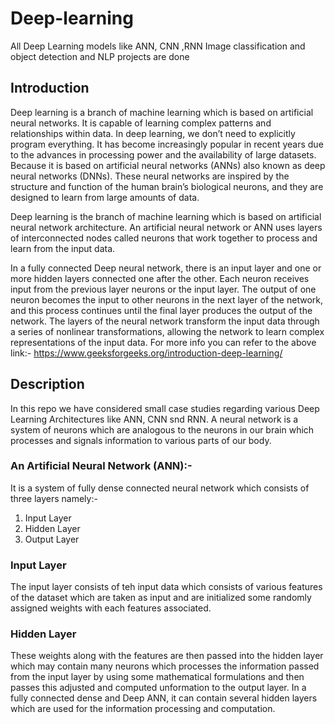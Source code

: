 # Deep-learning 
All Deep Learning models like ANN, CNN ,RNN Image classification and object detection and NLP projects are done

## Introduction
Deep learning is a branch of machine learning which is based on artificial neural networks. It is capable of learning complex patterns and relationships within data. In deep learning, we don’t need to explicitly program everything. It has become increasingly popular in recent years due to the advances in processing power and the availability of large datasets. Because it is based on artificial neural networks (ANNs) also known as deep neural networks (DNNs). These neural networks are inspired by the structure and function of the human brain’s biological neurons, and they are designed to learn from large amounts of data.

Deep learning is the branch of machine learning which is based on artificial neural network architecture. An artificial neural network or ANN uses layers of interconnected nodes called neurons that work together to process and learn from the input data.

In a fully connected Deep neural network, there is an input layer and one or more hidden layers connected one after the other. Each neuron receives input from the previous layer neurons or the input layer. The output of one neuron becomes the input to other neurons in the next layer of the network, and this process continues until the final layer produces the output of the network. The layers of the neural network transform the input data through a series of nonlinear transformations, allowing the network to learn complex representations of the input data. For more info you can refer to the above link:- https://www.geeksforgeeks.org/introduction-deep-learning/

## Description
In this repo we have considered small case studies regarding various Deep Learning Architectures like ANN, CNN snd RNN. A neural network is a system of neurons which are analogous to the neurons in our brain which processes and signals information to various parts of our body.
###  An Artificial Neural Network (ANN):-
It is a system of fully dense connected neural network which consists of three layers namely:-
1. Input Layer
2. Hidden Layer
3. Output Layer
### Input Layer
The input layer consists of teh input data which consists of various features of the dataset which are taken as input and are initialized some randomly assigned weights with each features associated. 

### Hidden Layer
These weights along with the features are then passed into the hidden layer which may contain many neurons which processes the information passed from the input layer by using some mathematical formulations and then passes this adjusted and computed unformation to the output layer. In a fully connected dense and Deep ANN, it can contain several hidden layers which are used for the information processing and computation. 
